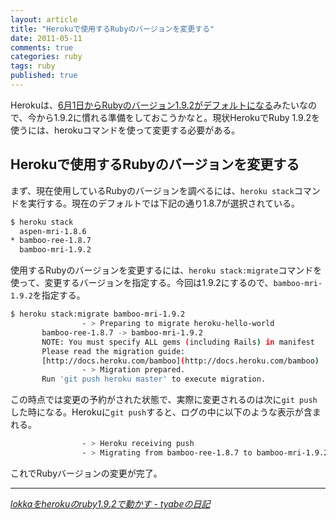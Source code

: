```yaml
---
layout: article
title: "Herokuで使用するRubyのバージョンを変更する"
date: 2011-05-11
comments: true
categories: ruby
tags: ruby
published: true
---
```


Herokuは、[6月1日からRubyのバージョン1.9.2がデフォルトになる](http://blog.heroku.com/archives/2011/4/28/defaulting-to-ruby-192/)みたいなので、今から1.9.2に慣れる準備をしておこうかなと。現状HerokuでRuby 1.9.2を使うには、herokuコマンドを使って変更する必要がある。

<!-- READMORE -->


## Herokuで使用するRubyのバージョンを変更する

まず、現在使用しているRubyのバージョンを調べるには、`heroku stack`コマンドを実行する。現在のデフォルトでは下記の通り1.8.7が選択されている。

~~~ sh
$ heroku stack
  aspen-mri-1.8.6
* bamboo-ree-1.8.7
  bamboo-mri-1.9.2
~~~

使用するRubyのバージョンを変更するには、`heroku stack:migrate`コマンドを使って、変更するバージョンを指定する。今回は1.9.2にするので、`bamboo-mri-1.9.2`を指定する。

~~~ sh
$ heroku stack:migrate bamboo-mri-1.9.2
                - > Preparing to migrate heroku-hello-world
       bamboo-ree-1.8.7 -> bamboo-mri-1.9.2
       NOTE: You must specify ALL gems (including Rails) in manifest
       Please read the migration guide:
       [http://docs.heroku.com/bamboo](http://docs.heroku.com/bamboo)
                - > Migration prepared.
       Run 'git push heroku master' to execute migration.
~~~

この時点では変更の予約がされた状態で、実際に変更されるのは次に`git push`した時になる。Herokuに`git push`すると、ログの中に以下のような表示が含まれる。

~~~ sh
                - > Heroku receiving push
                - > Migrating from bamboo-ree-1.8.7 to bamboo-mri-1.9.2
~~~

これでRubyバージョンの変更が完了。

* * *

<cite>[lokkaをherokuのruby1.9.2で動かす - tyabeの日記](http://www.nilidea.com/11)</cite>
